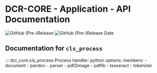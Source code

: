 # DCR-CORE - Application - API Documentation

![GitHub (Pre-)Release](https://img.shields.io/github/v/release/KonnexionsGmbH/dcr-core/include_prereleases)
![GitHub (Pre-)Release Date](https://img.shields.io/github/release-date-pre/KonnexionsGmbh/dcr-core)

## Documentation for `cls_process`

::: dcr_core.cls_process.Process
    handler: python
    options:
      members:
        - document
        - pandoc
        - parser
        - pdf2image
        - pdflib
        - tesseract
        - tokenizer

